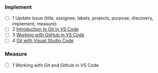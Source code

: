 ### Implement
- [ ] 1 Update issue (title, assignee, labels, projects, purpose, discovery, implement, measure)
- [ ] 2 [Introduction to Git in VS Code](https://code.visualstudio.com/docs/sourcecontrol/intro-to-git)
- [ ] 3 [Working with GitHub in VS Code](https://code.visualstudio.com/docs/sourcecontrol/github)
- [ ] 4 [Git with Visual Studio Code](https://geo-jobe.com/mapthis/git-good-with-visual-studio-code/#:~:text=To%20set%20branches%2C%20click%20on,branch%20to%20switch%20to%20it)

### Measure
- [ ] 1 Working with Git and Github in VS Code

<!-- Duration: 1d -->